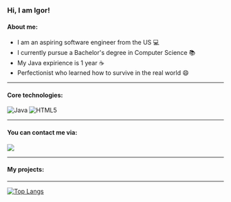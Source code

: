 ### Hi, I am Igor!

#### About me:

* I am an aspiring software engineer from the US :computer:
* I currently pursue a Bachelor's degree in Computer Science :books:
* My Java expirience is 1 year :coffee:
* Perfectionist who learned how to survive in the real world :smile:

-----------
#### Core technologies:

![Java](https://img.shields.io/badge/java-%23ED8B00.svg?style=for-the-badge&logo=java&logoColor=white)
![HTML5](https://img.shields.io/badge/html5-%23E34F26.svg?style=for-the-badge&logo=html5&logoColor=white)


-----------

#### You can contact me via:

<a href="https://www.linkedin.com/in/igor-suvorov-160756223/"><img src="https://img.shields.io/badge/linkedin-0077B5.svg?style=for-the-badge&logo=linkedin&logoColor=white"/></a>

-----------
#### My projects:

-----------
[![Top Langs](https://github-readme-stats.vercel.app/api/top-langs/?username=isuvorov1&layout=compact)](https://github.com/isuvorov1/github-readme-stats)
